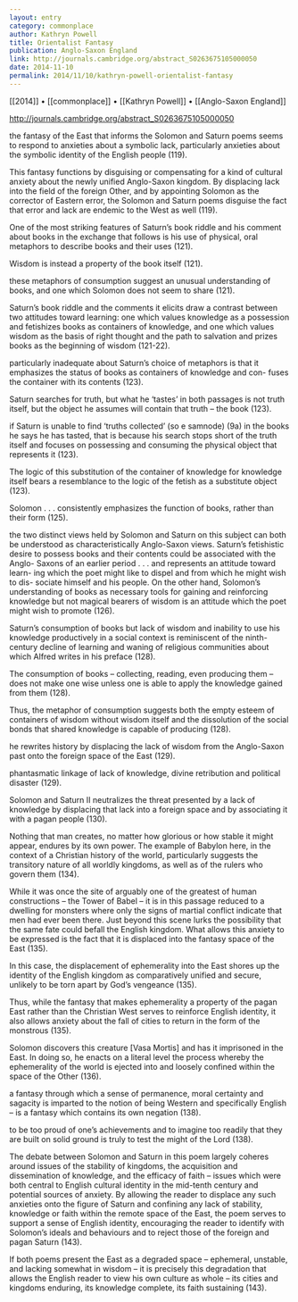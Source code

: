 ```yaml
---
layout: entry
category: commonplace
author: Kathryn Powell
title: Orientalist Fantasy
publication: Anglo-Saxon England
link: http://journals.cambridge.org/abstract_S0263675105000050
date: 2014-11-10
permalink: 2014/11/10/kathryn-powell-orientalist-fantasy
---
```


[[2014]] • [[commonplace]] • [[Kathryn Powell]] • [[Anglo-Saxon England]]

http://journals.cambridge.org/abstract_S0263675105000050

the fantasy of the East that informs the Solomon and Saturn poems seems to respond to anxieties about a symbolic lack, particularly anxieties about the symbolic identity of the English people (119). 

This fantasy functions by disguising or compensating for a kind of cultural anxiety about the newly unified Anglo-Saxon kingdom. By displacing lack into the field of the foreign Other, and by appointing Solomon as the corrector of Eastern error, the Solomon and Saturn poems disguise the fact that error and lack are endemic to the West as well (119).

One of the most striking features of Saturn’s book riddle and his comment about books in the exchange that follows is his use of physical, oral metaphors to describe books and their uses (121).

Wisdom is instead a property of the book itself (121).

these metaphors of consumption suggest an unusual understanding of books, and one which Solomon does not seem to share (121).

Saturn’s book riddle and the comments it elicits draw a contrast between two attitudes toward learning: one which values knowledge as a possession and fetishizes books as containers of knowledge, and one which values wisdom as the basis of right thought and the path to salvation and prizes books as the beginning of wisdom (121-22).

particularly inadequate about Saturn’s choice of metaphors is that it emphasizes the status of books as containers of knowledge and con- fuses the container with its contents (123).

Saturn searches for truth, but what he ‘tastes’ in both passages is not truth itself, but the object he assumes will contain that truth – the book (123).

if Saturn is unable to find ‘truths collected’ (so e samnode) (9a) in the books he says he has tasted, that is because his search stops short of the truth itself and focuses on possessing and consuming the physical object that represents it (123).

The logic of this substitution of the container of knowledge for knowledge itself bears a resemblance to the logic of the fetish as a substitute object (123).

Solomon . . . consistently emphasizes the function of books, rather than their form (125).

the two distinct views held by Solomon and Saturn on this subject can both be understood as characteristically Anglo-Saxon views. Saturn’s fetishistic desire to possess books and their contents could be associated with the Anglo- Saxons of an earlier period . . . and represents an attitude toward learn- ing which the poet might like to dispel and from which he might wish to dis- sociate himself and his people. On the other hand, Solomon’s understanding of books as necessary tools for gaining and reinforcing knowledge but not magical bearers of wisdom is an attitude which the poet might wish to promote (126).

Saturn’s consumption of books but lack of wisdom and inability to use his knowledge productively in a social context is reminiscent of the ninth-century decline of learning and waning of religious communities about which Alfred writes in his preface (128).

The consumption of books – collecting, reading, even producing them – does not make one wise unless one is able to apply the knowledge gained from them (128).

Thus, the metaphor of consumption suggests both the empty esteem of containers of wisdom without wisdom itself and the dissolution of the social bonds that shared knowledge is capable of producing (128).

he rewrites history by displacing the lack of wisdom from the Anglo-Saxon past onto the foreign space of the East (129).

phantasmatic linkage of lack of knowledge, divine retribution and political disaster (129).

Solomon and Saturn II neutralizes the threat presented by a lack of knowledge by displacing that lack into a foreign space and by associating it with a pagan people (130).

Nothing that man creates, no matter how glorious or how stable it might appear, endures by its own power. The example of Babylon here, in the context of a Christian history of the world, particularly suggests the transitory nature of all worldly kingdoms, as well as of the rulers who govern them (134).

While it was once the site of arguably one of the greatest of human constructions – the Tower of Babel – it is in this passage reduced to a dwelling for monsters where only the signs of martial conflict indicate that men had ever been there. Just beyond this scene lurks the possibility that the same fate could befall the English kingdom. What allows this anxiety to be expressed is the fact that it is displaced into the fantasy space of the East (135).

In this case, the displacement of ephemerality into the East shores up the identity of the English kingdom as comparatively unified and secure, unlikely to be torn apart by God’s vengeance (135).

Thus, while the fantasy that makes ephemerality a property of the pagan East rather than the Christian West serves to reinforce English identity, it also allows anxiety about the fall of cities to return in the form of the monstrous (135).

Solomon discovers this creature [Vasa Mortis] and has it imprisoned in the East. In doing so, he enacts on a literal level the process whereby the ephemerality of the world is ejected into and loosely confined within the space of the Other (136).

a fantasy through which a sense of permanence, moral certainty and sagacity is imparted to the notion of being Western and specifically English – is a fantasy which contains its own negation (138).

to be too proud of one’s achievements and to imagine too readily that they are built on solid ground is truly to test the might of the Lord (138).

The debate between Solomon and Saturn in this poem largely coheres around issues of the stability of kingdoms, the acquisition and dissemination of knowledge, and the efficacy of faith – issues which were both central to English cultural identity in the mid-tenth century and potential sources of anxiety. By allowing the reader to displace any such anxieties onto the figure of Saturn and confining any lack of stability, knowledge or faith within the remote space of the East, the poem serves to support a sense of English identity, encouraging the reader to identify with Solomon’s ideals and behaviours and to reject those of the foreign and pagan Saturn (143).

If both poems present the East as a degraded space – ephemeral, unstable, and lacking somewhat in wisdom – it is precisely this degradation that allows the English reader to view his own culture as whole – its cities and kingdoms enduring, its knowledge complete, its faith sustaining (143).

